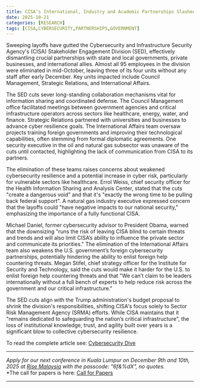 ```yaml
---
title: CISA’s International, Industry and Academic Partnerships Slashed
date: 2025-10-21
categories: [RESEARCH]
tags: [CISA,CYBERSECURITY,PARTNERSHIPS,GOVERNMENT]
---
```


Sweeping layoffs have gutted the Cybersecurity and Infrastructure Security Agency's (CISA) Stakeholder Engagement Division (SED), effectively dismantling crucial partnerships with state and local governments, private businesses, and international allies. Almost all 95 employees in the division were eliminated in mid-October, leaving three of its four units without any staff after early December. Key units impacted include Council Management, Strategic Relations, and International Affairs.

The SED cuts sever long-standing collaboration mechanisms vital for information sharing and coordinated defense. The Council Management office facilitated meetings between government agencies and critical infrastructure operators across sectors like healthcare, energy, water, and finance. Strategic Relations partnered with universities and businesses to advance cyber resilience goals. The International Affairs team oversaw projects training foreign governments and improving their technological capabilities, often stemming from formal diplomatic agreements. One security executive in the oil and natural gas subsector was unaware of the cuts until contacted, highlighting the lack of communication from CISA to its partners.

The elimination of these teams raises concerns about weakened cybersecurity resilience and a potential increase in cyber risk, particularly for vulnerable sectors like healthcare. Errol Weiss, chief security officer for the Health Information Sharing and Analysis Center, stated that the cuts "create a dangerous void" and that it's "exactly the wrong time to be pulling back federal support". A natural gas industry executive expressed concern that the layoffs could "have negative impacts to our national security," emphasizing the importance of a fully functional CISA.

Michael Daniel, former cybersecurity advisor to President Obama, warned that the downsizing "runs the risk of leaving CISA blind to certain threats and trends and will also limit CISA’s ability to influence the private sector and communicate its priorities." The elimination of the International Affairs team also weakens the U.S. government’s foreign cybersecurity partnerships, potentially hindering the ability to enlist foreign help countering threats. Megan Stifel, chief strategy officer for the Institute for Security and Technology, said the cuts would make it harder for the U.S. to enlist foreign help countering threats and that "We can’t claim to be leaders internationally without a full bench of experts to help reduce risk across the government and our critical infrastructure."

The SED cuts align with the Trump administration's budget proposal to shrink the division's responsibilities, shifting CISA's focus solely to Sector Risk Management Agency (SRMA) efforts. While CISA maintains that it "remains dedicated to safeguarding the nation’s critical infrastructure", the loss of institutional knowledge, trust, and agility built over years is a significant blow to collective cybersecurity resilience.

To read the complete article see: [Cybersecurity Dive](https://www.cybersecuritydive.com/news/cisa-stakeholder-engagement-division-layoffs-critical-infrastructure-international/803433/) 

---  

*Apply for our next conference in Kuala Lumpur on December 9th and 10th, 2025 at [Rise Malaysia](https://risemalaysia.eventify.io/p/#/overview) with the passcode: "6f&%dX", no quotes.*  
*The call for papers is here: [Call for Papers](https://cymru.wufoo.com/forms/rise-malaysia-presentation-submissions-form/)  

---
